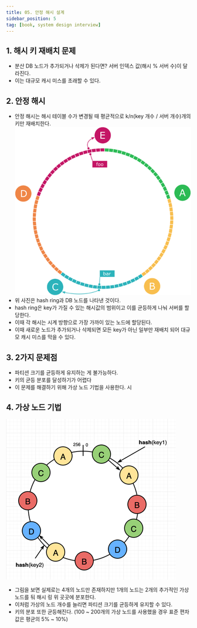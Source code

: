 ```yaml
---
title: 05. 안정 해시 설계
sidebar_position: 5
tag: [book, system design interview]
---
```

## 1. 해시 키 재배치 문제
- 분산 DB 노드가 추가되거나 삭제가 된다면? 서버 인덱스 값(해시 % 서버 수)이 달라진다.
- 이는 대규모 캐시 미스를 초래할 수 있다.

## 2. 안정 해시
- 안정 해시는 해시 테이블 수가 변경될 때 평균적으로 k/n(key 개수 / 서버 개수)개의 키만 재배치한다.
![hash_ring.png](img/hash_ring.png)
- 위 사진은 hash ring과 DB 노드를 나타낸 것이다.
- hash ring은 key가 가질 수 있는 해시값의 범위이고 이를 균등하게 나눠 서버를 할당한다.
- 이때 각 해시는 시계 방향으로 가장 가까이 있는 노드에 할당된다.
- 이때 새로운 노드가 추가되거나 삭제되면 모든 key가 아닌 일부만 재배치 되어 대규모 캐시 미스를 막을 수 있다.

## 3. 2가지 문제점
- 파티션 크기를 균등하게 유지하는 게 불가능하다.
- 키의 균등 분포를 달성하기가 어렵다
- 이 문제를 해결하기 위해 가상 노드 기법을 사용한다.
시
## 4. 가상 노드 기법
![virtual_node.png](img/virtual_node.png)
- 그림을 보면 실제로는 4개의 노드만 존재하지만 1개의 노드는 2개의 추가적인 가상 노드를 둬 해시 링 위 곳곳에 분포한다.
- 이처럼 가상의 노드 개수를 늘리면 파티션 크기를 균등하게 유지할 수 있다.
- 키의 분포 또한 균등해진다. (100 ~ 200개의 가상 노드를 사용했을 경우 표준 편차 값은 평균의 5% ~ 10%)